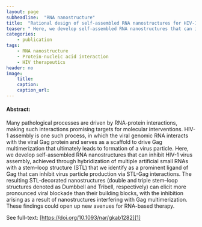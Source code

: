 ```yaml
---
layout: page
subheadline:  "RNA nanostructure"
title:  "Rational design of self-assembled RNA nanostructures for HIV-1 virus assembly blockade"
teaser: " Here, we develop self-assembled RNA nanostructures that can inhibit HIV-1 virus assembly, achieved through hybridization of multiple artificial small RNAs with a stem–loop structure (STL) that we identify as a prominent ligand of Gag that can inhibit virus particle production via STL-Gag interactions."
categories:
    - publication
tags:
    - RNA nanostructure
    - Protein-nucleic acid interaction
    - HIV therapeutics
header: no
image:
    title: 
    caption: 
    caption_url: 
---
```



#### Abstract:

Many pathological processes are driven by RNA-protein interactions, making such interactions promising targets for molecular interventions. HIV-1 assembly is one such process, in which the viral genomic RNA interacts with the viral Gag protein and serves as a scaffold to drive Gag multimerization that ultimately leads to formation of a virus particle. Here, we develop self-assembled RNA nanostructures that can inhibit HIV-1 virus assembly, achieved through hybridization of multiple artificial small RNAs with a stem–loop structure (STL) that we identify as a prominent ligand of Gag that can inhibit virus particle production via STL-Gag interactions. The resulting STL-decorated nanostructures (double and triple stem–loop structures denoted as Dumbbell and Tribell, respectively) can elicit more pronounced viral blockade than their building blocks, with the inhibition arising as a result of nanostructures interfering with Gag multimerization. These findings could open up new avenues for RNA-based therapy.

See full-text: [https://doi.org/10.1093/nar/gkab1282][1]

 [1]: https://doi.org/10.1093/nar/gkab1282